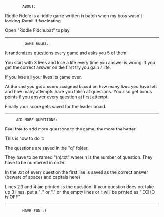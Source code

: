 
			ABOUT:

Riddle Fiddle is a riddle game written in batch when my boss
wasn't looking. Retail if fascinating. 


Open "Riddle Fiddle.bat" to play.
___________________________________________________________
		     GAME RULES:

It randomizes questions every game and asks you 5 of them.

You start with 3 lives and lose a life every time you answer 
is wrong. If you get the correct answer on the first try you
gain a life.

If you lose all your lives its game over.

At the end you get a score assigned based on how many lives 
you have left and how many attempts have you taken at questions.
You also get bonus points if you answer every question at first
attempt.

Finally your score gets saved for the leader board.
___________________________________________________________
		 ADD MORE QUESTIONS:
Feel free to add more questions to the game, the more the better.

This is how to do it:

The questions are saved in the "q" folder.

They have to be named "(n).txt" where n is the number of question.
They have to be numbered in order.

In the .txt of every question the first line is saved as the 
correct answer (beware of spaces and capitals here)

Lines 2,3 and 4 are printed as the question. If your question does
not take up 3 lines, put a "_" or "." on the empty lines
or it will be printed as  " ECHO is OFF"
___________________________________________________________

			HAVE FUN!:)